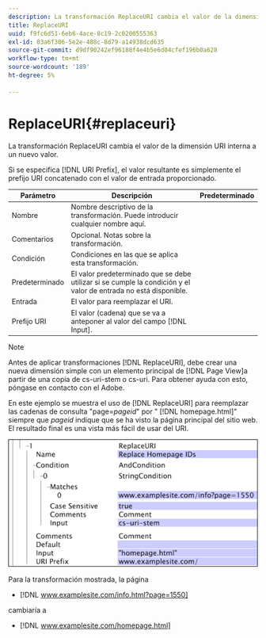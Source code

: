 ```yaml
---
description: La transformación ReplaceURI cambia el valor de la dimensión URI interna a un nuevo valor.
title: ReplaceURI
uuid: f9fc6d51-6eb6-4ace-8c19-2c0200555363
exl-id: 03a6f306-5e2e-488c-8d79-a14938dcd635
source-git-commit: d9df90242ef96188f4e4b5e6d04cfef196b0a628
workflow-type: tm+mt
source-wordcount: '189'
ht-degree: 5%

---
```


# ReplaceURI{#replaceuri}

La transformación ReplaceURI cambia el valor de la dimensión URI interna a un nuevo valor.

Si se especifica [!DNL URI Prefix], el valor resultante es simplemente el prefijo URI concatenado con el valor de entrada proporcionado.

| Parámetro | Descripción | Predeterminado |
|---|---|---|
| Nombre | Nombre descriptivo de la transformación. Puede introducir cualquier nombre aquí. |  |
| Comentarios | Opcional. Notas sobre la transformación. |  |
| Condición | Condiciones en las que se aplica esta transformación. |  |
| Predeterminado | El valor predeterminado que se debe utilizar si se cumple la condición y el valor de entrada no está disponible. |  |
| Entrada | El valor para reemplazar el URI. |  |
| Prefijo URI | El valor (cadena) que se va a anteponer al valor del campo [!DNL Input]. |  |

>[!NOTE]
>
>Antes de aplicar transformaciones [!DNL ReplaceURI], debe crear una nueva dimensión simple con un elemento principal de [!DNL Page View]a partir de una copia de cs-uri-stem o cs-uri. Para obtener ayuda con esto, póngase en contacto con el Adobe.

En este ejemplo se muestra el uso de [!DNL ReplaceURI] para reemplazar las cadenas de consulta &quot;page=*pageid*&quot; por &quot; [!DNL homepage.html]&quot; siempre que *pageid* indique que se ha visto la página principal del sitio web. El resultado final es una vista más fácil de usar del URI.

![](assets/cfg_TransformationType_ReplaceURI.bmp)

Para la transformación mostrada, la página

* [!DNL www.examplesite.com/info.html?page=1550]

cambiaría a

* [!DNL www.examplesite.com/homepage.html]

